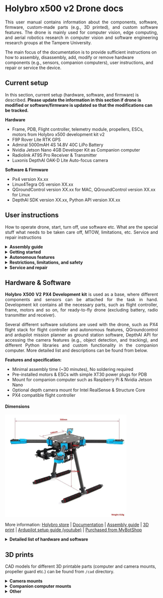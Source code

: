 # Holybro x500 v2 Drone docs

<p style="text-align: justify;">This user manual contains information about the components, software, firmware, custom-made parts (e.g., 3D printed), and custom software features. The drone is mainly used for computer vision, edge computing, and aerial robotics research in computer vision and software engineering research groups at the Tampere University.

The main focus of the documentation is to provide sufficient instructions on how to assembly, disassembly, add, modify or remove hardware components (e.g., sensors, companion computers), user instructions, and repair or service the device. 



## Current setup

In this section, current setup (hardware, software, and firmware) is described. <strong>Please update the information in this section if drone is modified or software/firmware is updated so that the modifications can be tracked.</strong>

<Strong>Hardware</strong>
- Frame, PDB, Flight controller, telemetry module, propellers, ESCs, motors from Holybro x500 development kit v2
- F9P Rover Lite RTK GPS
- Admiral 5000mAH 4S 14.8V 40C LiPo Battery
- Nvidia Jetson Nano 4GB Developer Kit as Companion computer
- Radiolink AT9S Pro Receiver & Transmitter
- Luxonis DepthAI OAK-D Lite Auto-focus camera

<strong>Software & Firmware</strong>
- Px4 version Xx.xx
- Linux4Tegra OS version XX.xx
- QGroundControl version XX.xx for MAC, QGroundControl version XX.xx for Linux 
- DepthAI SDK version XX.xx, Python API version XX.xx



## User instructions

<p style="text-align:justify;">How to operate drone, start, turn off, use software etc. What are the special stuff what needs to be taken care off, MTOW, limitations, etc. Service and repair instructions</p>

<details>
<summary><strong>Assembly guide</strong></summary>

<img src="img/assembly_01.jpg" alt="assembly instructions 1" width="600"/>
<img src="img/assembly_02.jpg" alt="assembly instructions 2" width="600"/>

[Youtube guide](https://youtu.be/27rbxCeCq4Y) | [More information](https://holybro.com/collections/x500-kits/products/px4-development-kit-x500-v2)

</details>

<details>
<summary><strong>Getting started</strong></summary>

---

In this section write about how to turn on, off, take off, land, switch modes from controller, pair everything, what to check before each flight etc. Write after assembly and first flight.


---

</details>

<details>
<summary><strong>Autonomous features</strong></summary>

PX4 provides autonomous flight features in their flight stack.

The modes provide different types/levels of autopilot assistance to the user (pilot), ranging from automation of common tasks like takeoff and landing, through to mechanisms that make it easier to regain level flight, hold the vehicle to a fixed path or position, etc. Autonomous modes are fully controlled by the autopilot, and require no pilot/remote control input.

Some manual modes may have autopilot-assisted mechanisms to make it easier to gain or restore controlled flight. For example, most modes will level out the vehicle when the RC sticks are centered. Pilots can transition between flight modes using switches on the remote control or with a ground control station


#### Hold Mode (MC)

Hold mode causes the multicopter to stop and hover at its current position and altitude (maintaining position against wind and other forces). The mode can be used to pause a mission or to help regain control of a vehicle in an emergency. It can be activated with a pre-programmed RC switch or the QGroundControl Pause button.

#### Return Mode (MC)
Return mode causes the vehicle to fly a clear path to a safe location. The mode may be activated manually (via a pre-programmed RC switch) or automatically (i.e. in the event of a failsafe being triggered). The return behaviour depends on parameter settings, and may follow a mission path and/or mission landing pattern (if defined). By default a mulitcopter will simply ascend to a safe height, fly to its home position, and then land.

#### Mission Mode (MC)
Mission mode causes the vehicle to execute a predefined autonomous mission (flight plan) that has been uploaded to the flight controller. The mission is typically created and uploaded with a Ground Control Station (GCS) application.

#### Takeoff Mode (MC)
Takeoff mode causes the multicopter to climb vertically to takeoff altitude and hover in position.

#### Land Mode (MC)
Land mode causes the multicopter to land at the location at which the mode was engaged.

#### Follow Me Mode (MC)
Follow Me mode causes a multicopter to autonomously follow and track a user providing their current position setpoint. Position setpoints might come from an Android phone/tablet running QGroundControl or from a MAVSDK app.

#### Offboard Mode (MC)
Offboard mode causes the multicopter to obey a position, velocity or attitude setpoint provided over MAVLink.

More information: [PX4 Flight modes](https://docs.px4.io/main/en/getting_started/flight_modes.html) | [PX4 Autonomous missions](https://docs.px4.io/main/en/flying/missions.html) | [PX4 Flying](https://docs.px4.io/main/en/flying/) | [Drone Apps & APIs](https://docs.px4.io/main/en/robotics/)

</details>

<details>
<summary><strong>Restrictions, limitations, and safety</strong></summary>

---

### Weather

The drone is not waterproof or water resistant, so flying during raining and snowing is prohibited. 

As a rule of thumb, most consumer drones can safely operate in wind speeds up to 16-24 kilometers per hour. However, the pilot should be extra causious when flying in high wind speeds, even if its less than 16-24 kmh.

In addition to wind speed, wind gusts can also pose a significant risk to drone flight. Sudden and strong gusts of wind can cause a drone to lose stability and control, potentially leading to a crash. It is crucial to monitor local weather forecasts for any wind gust warnings and avoid flying in such conditions.

Temperature is another vital factor to consider when planning a drone flight. Extreme temperatures, both hot and cold, can affect a drone’s battery life and overall performance. In cold weather, battery capacity can be significantly reduced, leading to shorter flight times and the potential for sudden power loss. In hot weather, overheating can cause damage to the drone’s components and reduce its overall lifespan. It is recommended to avoid flying in temperatures below 0°C or above 40°C, although this can vary depending on the specific drone model.

The drone is not water proof or water resistant so no flying during rain/snow etc. Cannot land on big slopes without a risk of damaging the device, so always land on flat area. 

### MTOW, payload, and other limitations/things to consider

[Maximum payload is ~1kg with 4S 5000mAH batter @ 70% throttle.](https://docs.holybro.com/drone-development-kit/px4-development-kit-x500v2#) Maximum payload varies with the different batteries (e.g., lower nominal voltage might decrease the maximum payload).

MTOW is ~1.5kg (610g drone weight + ~1kg payload).

Theoretical maximum distance for RC transmitter is 3400m, however, drone should be visible to the pilot for all times during flying. This includes line of sight etc. Notice that obstacles and power transmission lines etc. might affect the RC transmitter distance.

Telemetry radio theoretical maximum distance "out of the box" is is ~300m, however, several things can affect the actual distance such as buildings and power transmission lines. <strong>[In Finland, telemetry radio uses 433mHZ frequency and the maximum output power is ≤25mW.](https://www.traficom.fi/sites/default/files/media/regulation/Määräys%2015AT.pdf)</strong>

If bluetooth/WiFi is used for data transmission, check the maximum transmission distances from the device manifacturers. Commonly supported distances: Consumer-grade bluetooth up to 10m, commercial bluetooth up to 100m, 2.4 GHz WiFi up to 90 meters, and 5 GHz WiFi up to 15 meters in open spaces. Notice that obstacles etc. might affect the distance.




### LiPo Batteries (charging, storing)

The following information is to be used as a guideline for the safe handling, storage and charging of Lithium Polymer (LiPo) batteries. Only essential information is provided in this document, and if the user is inexperienced with LiPo batteries it is recommended to read the provided source material and other information. [Source: University of Vermont](https://www.uvm.edu/sites/default/files/UVM-Risk-Management-and-Safety/lipo_battery_safety.pdf).

<strong>Mishandling of LiPo batteries can lead to fire, explosions and toxic smoke inhalation.
Always read the manufacturer-specific battery manual for instructions regarding the handling, charging and safe usage of your manufacturer-specific LiPo batteries. </strong>

The initial source of lithium battery heat can be caused by:
- external sources, such as welding, soldering, etc., or
- internal sources, such as heating caused by short circuiting, excessive running currents for prolonged periods of time, forced over-discharge, charging, or excessive mechanical abuse.

Mechanical abuse
Excessive shock or vibration can result in:
- battery case deformation,
- crushing, and
- damage to the electrode materials.

#### <strong>Charging</strong>

LiPo batteries must only be charged with a manufacturer recommended LiPo charger.
LiPo batteries have very specific charging requirements. Some chargers, such as those used for toys or cell phones, are made to charge a specific cell count and are not configurable for other cell counts. The LiPo charger used must be able to handle the cell count of the battery you are charging.

<Strong>A 1s or 1 cell LiPo battery has a nominal voltage of 3.7v. </Strong> When fully charged it has a maximum voltage of 4.2v. <Strong>When fully discharged, it should never go below 3.0v without risking cell damage.</Strong>

A 5s4p battery pack means that the pack contains 5 cells in a series circuit and 4 cells in a parallel circuit. Since each cell is 3.7v (nominal) a 5s LiPo battery has a nominal voltage of 18.5v, a fully charged voltage of 21.0v and a maximum discharged voltage of 15.0v before damage occurs.

When charging LiPo batteries, they must be charged at the voltage of the number of cells in series. Example: A 5s4p pack must be charged as a 5 cell pack.


Tips:
- Never, under ANY circumstances let the positive and negative battery leads touch. This can lead to cell ballooning, cell damage, fire or an explosion. If you notice your LiPo battery pack is swelling, disconnect the charging device immediately.
- If necessary, put the battery in a non-combustible bucket or container and observe it for 15 minutes.
- Never charge a LiPo battery on a wooden or other combustible (carpeted) surface. Always charge LiPo batteries on surfaces made of cement, steel, ceramic or stone.
- Never charge a LiPo battery near an exit. Keep exit egress clear in case of a fire or emergency.
- Never leave a charging LiPo battery pack unattended. Never store batteries inside of an automobile.
- Have a fire extinguisher near the LiPo battery charging area and/or a large bucket of dry sand. 
- NEVER extinguish LiPo batteries with water.
- Never charge LiPo batteries near any flammable products, including liquids or gases.
- Double check that the setting for the lithium polymer charger is correct for the pack being charged – this includes the cell count as well as the current settings.
- In general, most LiPo batteries should be charged to no more than 4.2 volts per cell or depleted to less than 3.0 volts per cell. There are new generation batteries available that can handle higher / lower voltages, but they are still new and thus are the exception to the rule.
- Do not fully discharge your LiPo battery pack. Discharging a LiPo beyond it’s critical minimum voltage (often 3.0v) can cause damage to the battery.
- Ensure that charging leads are connected correctly. Reverse charging can lead to cell damage, fire or explosion.
- If you have dropped or damaged a LiPo battery in any way, do not attempt to charge it.
- Never charge a LiPo pack that has ballooned or swelled due to over/under-charging or from a crash. 
- Never charge a lithium polymer battery pack that has been punctured or damaged in a crash.
- Never charge a LiPo battery while it is inside your model or other electronic device. If it catches fire, it can lead to total destruction of the item inside which it is being charged.


#### <strong>Storage</strong>

- Never put LiPo batteries or battery packs in pockets, drawers or bags where they might make contact with something made of metal. This can cause a short circuit.
- Do not store LiPo batteries in extreme temperatures below 0C or above 50C.
- Always store LiPo pack in a safe and non-combustible container away from flammable/combustible materials.
- A LiPo Sack or metal/ceramic storage container is safest. Always store your LiPo’s partially charged so they maintain their performance levels over time; there is no need to cycle them unless stored for periods longer than 3-6 months.
- When storing batteries for extended periods, store at a half charged state.

More information: [HobbyKing LiPo guide](https://hobbyking.com/en_us/blog/lipo-battery-safety-101-a-guide/?___store=en_us) | [Battery university: learn about batteries](https://batteryuniversity.com)

---

</details>

<details>
<summary><strong>Service and repair</strong></summary>

#### Pre-flight checklist

Visual aircraft / system inspection
- Registration number is displayed properly and is legible
- Look for abnormalities—aircraft frame, propellers, motors, undercarriage
- Look for abnormalities—gimbal, camera, transmitter, payloads, etc.
- Gimbal clamp and lens caps are removed
- Clean lens with microfiber cloth
- Attach propellers, battery/fuel source, and insert SD card / lens filters

Powering up
- Turn on transmitter / remote control and open up DJI Go 4 app
- Turn on aircraft
- Verify established connection between transmitter and aircraft
- Position antennas on transmitter toward the sky
- Verify display panel / FPV screen is functioning properly
- Calibrate Inertial Measurement Unit (IMU) as needed
- Calibrate compass before every flight
- Verify battery / fuel levels on both transmitter and aircraft
- Verify that the UAS has acquired GPS location from at least six satellites

Taking off
- Take-off to eye-level altitude for about 10-15 seconds
- Look for any imbalances or irregularities
- Listen for abnormal sounds
- Pitch, roll, and yaw to test control response and sensitivity
- Check for electromagnetic interference or other software warnings
- Do one final check to secure safety of flight operations area
- Proceed with flight mission

#### Service / post-flight checklist

Like all things with moving parts and electronics, regular or constant use causes wear and tear. For drones, it’s advisable to implement a routine maintenance programme on a per-flight basis rather than set dates in the calendar.

- Take care of the essentials and clean dirt and from the chassis. 
- Use an anti static cloth, a compressed air cleaner and a light brush to keep the UAV in a shiny, out-of-the-box condition.
- Check components, check that screws and fastenings are suitably tightened, but not over tightened as this can cause stress.
- Examine the motors regularly. Make sure they are clean and free from dust.
- Propellers need to be subject to regular scrutiny. Propellers need replacing at intervals recommended by the manufacturer.
- Check the propellers are free-spinning (disconnect the battery first). 
- The landing gear also needs a check to make sure the UAV returns in one piece. 
- Clean out the motor chamber and note the condition of wiring and solder joints. 
- Make sure the antennas are free from debris to ensure a good connection with the base.
- The camera may need a wipe over with a suitable soft cloth and non-abrasive cleaner that you can pick up from a photography retailer.
- Check that firmware and software are up to date and running the latest release.

#### Repair

Drones are complex pieces of kit, even for seasoned technicians. It’s more than likely that any repairs above what can be carried out simply will need to be sent off to the manufacturer for expert work to be carried out.

Basic drone repair
- Propeller replacement: If any of the propellers are broken, or bent, you should replace them. Smaller drones have propellers that attach using a friction fit, or a single screw holding the propeller to the drive shaft.
- Motor replacement: Your motors may need replacement after extended flying and usage. It may sound a little daunting but actually replacing motors is quite simple on most drones. Some motors are connected to the electronics board by a simple plug-in, while others may require that you solder the motor leads to the main circuit board.


#### Schedule

Perform pre and post-fly check following the provided checklist above for every flight. If any of the equipment needs service or repair, abort the mission and fix the parts/system before flying. **If you are not sure what you are doing, then ask for help or contact the part manifacturer!** Perform thorough maintenance and checkup at least every 6 months (more often if drone is in active use) where all the parts are checked, cleaned and serviced.

</details>






## Hardware & Software

<p style="text-align:justify;"><strong>Holybro X500 V2 PX4 Development kit</strong> is used as a base, where different components and sensors can be attached for the task in hand. Development kit contains all the necessary parts, such as flight controller, frame, motors and so on, for ready-to-fly drone (excluding battery, radio transmitter and receiver).</p>

<p style="text-align:justify;">Several different software solutions are used with the drone, such as PX4 flight stack for flight controller and autonomous features, QGroundcontrol and ardupilot mission planner as ground station software, DepthAI API for accessing the camera features (e.g., object detection, and tracking), and different Python libraries and custom functionality in the companion computer. More detailed list and descriptions can be found from below.</p>

<strong>Features and specification:</strong>
- Minimal assembly time (~30 minutes), No soldering required
- Pre-installed motors & ESCs with simple XT30 power plugs for PDB
- Mount for companion computer such as Raspberry Pi & Nvidia Jetson Nano
- Optional depth camera mount for Intel RealSense & Structure Core
- PX4 compatible flight controller


<h4><strong>Dimensions</strong></h4>

<img src="img/X500MechanicalSpec_480x480.png.webp" alt="drawing" width="400"/>


More information: [Holybro store](https://holybro.com/collections/x500-kits/products/px4-development-kit-x500-v2) | [Documentation](https://docs.holybro.com/drone-development-kit/px4-development-kit-x500v2) | [Assembly guide](../Holybro_X500_V2_Frame_Kit_Assembly_Guide_en.pdf) | [3D print](https://cdn.shopify.com/s/files/1/0604/5905/7341/files/Holybro_X500_V2_3D_Print.rar?v=1665561017) | [Ardupilot setup guide (youtube)](https://www.youtube.com/watch?v=_ketmb8u2UI) | [Purchased from MyBotShop](https://www.mybotshop.de/Holybro-X500-V2-ARF-Kit_5)


<details>
<summary><strong>Detailed list of hardware and software</strong></summary>







---


### Parts in development kit


<details>
<summary><strong>4x holybro 2216 KV920 motors</strong></summary>
<img src="img/motor.jpeg" alt="motor" width="200"/>


#### <strong>Motor specification</strong>

<img src="img/X500MotorSpec.png" alt="drawing" width="500"/>


</details>

<details>
<summary> <strong>4x BLHeli S ESC 20A</strong></summary>

<img src="img/esc.jpeg" alt="ESC" width="200"/>

<strong>Specification:</strong>
- Continuos current: 20A
- Burst Current (10S): 30A
- BEC: No
- LiPo cells: 2-4S
- Maximum speed: 500k eRPM

More information: [MyBotShop](https://www.mybotshop.de/Holybro-X500-V2-BLHeli-S-20A-ESC_1)
</details>




<details>
<summary><strong>Power Distribution Board (PDB)</strong></summary>

<img src="img/PDB-dimensions.webp" alt="drawing" width="300"/>

<strong>Features and specification</strong>

- Xt60 connector for Power module and battery
- XT30 for ESCs and Motors 
- Rated Current: 60A
- Max current: 120A (<60 sec)

More information: [Holybro store](https://holybro.com/products/power-distribution-board-pdb) | [Documentation](https://docs.holybro.com/power-module-and-pdb/power-module)


#### <strong>Power distribution Board wiring</strong>

<img src="img/pdb-wiring.webp" alt="GPS dimensions" width="400"/>
</details>



<details>
<summary><strong>SiK Telemetry module 433MHz, max 100mW output (adjustable)</strong></summary>

<img src="img/telem-connections.png" alt="Telemetry connections" width="300"/>

<strong>Features and specification</strong>

- [Open- source SIK firmware](https://github.com/ArduPilot/SiK)
- Can be connected to a drone or ground station
- 100mW maximum output power (adjustable)
- 2-way full-duplex communication through adaptive TDM UART interface
- Dimensions: 28x53x10.7 mm (without antenna)

More info: [Holybro store](https://holybro.com/products/sik-telemetry-radio-v3) | [Documentation](https://docs.holybro.com/telemetry-radio/sik-telemetry-radio-v3)

</details>




<details>
<summary><strong>M8N GPS module</strong></summary>

<img src="img/gps-m7n.webp" alt="GPS img" width="300"/>

<strong>Features and specifications</strong>
- [Ublox Neo-M8N module](https://www.u-blox.com/en/product/neo-m8-series)
- Cold starts: 26s
- Current consumption: less than 150mA @ 5V

More information: [Holybro store](https://holybro.com/collections/standard-gps-module/products/m8n-gps) | [Documentation](https://docs.holybro.com/gps-and-rtk-system/m8n-and-m9n-gps-module/standard-m8n-and-m9n-gps/overview)

#### <strong>Dimensions</strong>

<img src="img/gps-m8n-dimensions.jpeg" alt="GPS dimensions" width="500"/>

#### <strong>Pinmap</strong>

<img src="img/gps-m8n-pinout.png" alt="GPS pinout" width="500"/>


</details>

<details>
<summary><strong>Pixhawk 6C flight controller</strong></summary>

<img src="img/pixhawk6C-img.webp" alt="GPS dimensions" width="200"/>

<strong>Features and specification</strong>
- H7 processor with clock speed up to 480MHz
- Redundant inertial measurement unit (IMU) from Boshc and InvenSense
- PX4 autopilot pre-installed
- 2Mb flash memory, 1MB RAM

More information: [Holybro store](https://holybro.com/collections/autopilot-flight-controllers/products/pixhawk-6c) | [Documentation](https://docs.holybro.com/autopilot/pixhawk-6c/overview) | [Technical specification](https://docs.holybro.com/autopilot/pixhawk-6c/technical-specification) | [Ports](https://docs.holybro.com/autopilot/pixhawk-6c/pixhawk-6c-ports) | [Firmware](https://docs.holybro.com/autopilot/pixhawk-6c/supported-firmware)

#### <strong>Dimensions</strong>

<img src="img/Pixhawk6C-Dimensions.png" alt="GPS dimensions" width="400"/>


#### <strong>Ports</strong>

<img src="img/pixhawk6c-ports.png" alt="GPS dimensions" width="400"/>

</details>

<details>
<summary><strong>6x 1045 propellers</strong></summary>

<img src="img/propeller-img.webp" alt="propeller" width="200"/>

Dimensions: Length 10 inch (25.4cm), slope 4.5inch (11.43cm).


</details>

<details>
<summary><strong>Frame</strong></summary>

Dimensions and images can be fround from above.

<strong>Specifications:</strong>
-  Full carbon top and bottom plate
-  16mm carbon fiber tubes as arms
-  16mm and 10mm carbon fiber tubes as chassis
-  Landing gear - 16mm & 10mm diameter carbon fiber tubes with strengthened & improved plastic tee connectors
-  Platform board - With mounting holes for GPS & popular companion computer such as the Raspberry Pi 4 & Jetson Nano
-  Dual 10mm Ø rod x 250 mm long rail mounting system
-  Battery mount with two Battery Straps

More information: [Holybro store](https://holybro.com/collections/x500-kits/products/px4-development-kit-x500-v2)

</details>









---

### Additional components


<p style="text-align: justify;">Components listed here are commonly attached to the drone, and therefore, listed in the documentation. E.g., Camera and battery are always attached to the drone, and M8N GPS module is switched to H-RTK Rover if accurate position data is required. In addition, this can work as a list of available components for the drone.</p>

<details>
<summary><strong>Holybro H-RTK F9P Rover Lite</strong></summary>

<img src="img/f9p-rover.jpeg" alt="rover-img" width="400"/>

<strong>Specification:</strong>
- Rover (aircraft) only
- GPS/GLONASS/BeiDou/Galileo
- Data and update rate 20Hz RAW
- Working voltage 4.75~5.25V
- Current consumption ~250mA
- Weight 106g

More information: [Holybro store](https://holybro.com/collections/standard-h-rtk-series/products/h-rtk-f9p-gnss-series) | [Documentation](https://docs.holybro.com/gps-and-rtk-system/f9p-h-rtk-series/standard-f9p/overview) | [H-RTK with Cube Autopilot](https://docs.holybro.com/gps-and-rtk-system/f9p-h-rtk-series/standard-f9p/h-rtk-with-cube-autopilot) | [Setup and getting started](https://docs.holybro.com/gps-and-rtk-system/f9p-h-rtk-series/standard-f9p/setup-and-getting-started)

#### <strong>Dimensions</strong>

<img src="img/RTK-Rover-Lite-Dimension.jpeg" alt="rover-dimensions" width="400"/>

#### <strong>Pinmap</strong>

<img src="img/RTK-Rover-Lite-pinout.jpeg" alt="rover-pinmap" width="400"/>

</details>


<details>
<summary><strong>Holybro H-RTK F9P Helical</strong></summary>

<img src="img/helical-img.jpeg" alt="rover-img" width="300"/>

<strong>Specification:</strong>
- Rover (aircraft) or base station
- GPS/GLONASS/BeiDou/Galileo
- RTK SurbeyIn time ≤ 5min
- Data and update rate 20Hz RAW, max RTK 8Hz. Moving base 5Hz max
- Working voltage 4.75~5.25V
- Current consumption ~250mA
- Weight 49g

More information: [Holybro store](https://holybro.com/collections/standard-h-rtk-series/products/h-rtk-f9p-gnss-series) | [Documentation](https://docs.holybro.com/gps-and-rtk-system/f9p-h-rtk-series/standard-f9p/overview) | [H-RTK with Cube Autopilot](https://docs.holybro.com/gps-and-rtk-system/f9p-h-rtk-series/standard-f9p/h-rtk-with-cube-autopilot) | [Setup and getting started](https://docs.holybro.com/gps-and-rtk-system/f9p-h-rtk-series/standard-f9p/setup-and-getting-started)

#### <strong>Dimensions</strong>

<img src="img/RTK-Helical-Dimension.jpeg" alt="rover-img" width="400"/>

#### <strong>Pinmap</strong>

<img src="img/F9P-Helical-pinout.png" alt="rover-img" width="500"/>

</details>

<details>
<summary><strong>Nvidia Jetson Nano 4GB Developer Kit</strong></summary>

<img src="img/jetson-nano.webp" alt="jetson nano" width="300"/>

<strong>Features and specification</strong>
- 128-core NVIDIA Maxwell GPU
- 4 GB 64-bit LPDDR4
- Ethernet, HDMI/DisplayPort, Micro-USB 5V 2A, DC power adapter 5V 4A
- Works as companion computer for the drone

More information: [Purchased from Siliconhighway](https://www.siliconhighwaydirect.com/product-p/945-13450-0000-100.htm) | [User manual](../JetsonNano_userguide.pdf) | [Datasheet](../JetsonNano_Datasheet.pdf) | [Pin and function names](../JetsonNano_pinfunction.pdf) | [NVIDIA Download center](https://developer.nvidia.com/embedded/downloads#?tx=$product,jetson_nano) | [Connect Pixhawk to Jetson Nano (Youtube)](https://www.youtube.com/watch?v=nIuoCYauW3s)

</details>


<details>
<summary><strong>Radiolink AT9S Pro Transmitter & Receiver</strong></summary>

<img src="img/radiolink-at9s-pro-img.jpeg" alt="rover-img" width="300"/>

<strong>Features and specification</strong>
- 10/12 channels
- Compatible with Pixhawk
- Delay telemetry 3ms
- Current consumption 90mAH
- Signals: SBUS, PWM, PPM & CRSF

More information: [Purchased from MyBotShop](https://www.mybotshop.de/Radiolink-AT9S-Pro_1) | [Manual](https://www.mybotshop.de/Datasheet/Radiolink_AT9S_Pro.pdf) | [Specifications](https://www.radiolink.com/at9spro_specifications)

#### <strong>Pinmap</strong>

<img src="img/radiolink-receiver-pinout.png" alt="rover-img" width="300"/>

#### <strong>Pixhawk connection</strong>

<img src="img/radiolink-receiver-pixhawk-connection.png" alt="rover-img" width="300"/>

</details>

<details>
<summary><strong>Luxonis DepthAI OAK-D Lite Auto-focus camera</strong></summary>

<img src="img/OAK-d-camera.png" alt="camera" width="300"/>

<strong>Features and specification</strong>
- 4K RGB, 480P stereo
- Auto-focus
- Effective focal length 3.37mm RGB, 1.3mm stereo
- DFOV / HFOV / VFOV: RGB 81° / 69° / 54°, stereo 86° / 73° / 58°
- Computer vision features (object detection, tracking localization etc.)


More information: [Purchased from MyBotshop](https://www.mybotshop.de/Luxonis-DepthAI-OAK-D-Lite-Auto-Focus_1) | [Documentation and specifications](https://docs.luxonis.com/projects/hardware/en/latest/pages/DM9095/) | [Datasheet](https://github.com/luxonis/depthai-hardware/blob/master/DM9095_OAK-D-LITE_DepthAI_USB3C/Datasheet/OAK-D-Lite_Datasheet.pdf) | [DepthAI API docs](https://docs.luxonis.com/projects/api/en/latest/)

#### <strong>Dimensions</strong>

<img src="img/oak-d-dimensions.png" alt="rover-img" width="500"/>

</details>

<details>
<summary><strong>Battery: Admiral 5000mAH 4S 14.8V 40C LiPo</strong></summary>

<img src="img/battery.jpeg" alt="battery" width="300"/>

<strong>Features and specifications</strong>
- 4S1P
- Discharge rate 40C
- Charge rate 3C
- weight 476g
- Dimensions: 158x46x30mm (lengthxwidthxheight)
- AWG 12, esc connector XT60, balance connector JST/XH

More information: [Purchased from MotionRC](https://www.motionrc.eu/products/admiral-5000mah-4s-14-8v-40c-lipo-battery-with-xt60-connector-epr50004x6)

</details>










---

### Software


<p style="text-align:justify;">In this section, the additional software which is required in the drone operations are listed. E.g., Software for correcting and communicating RTK GPS data to rover(s) or logging flight data. In addition, this section includes software(s) which are used for autonomous drone missions.</p>

<details>
<summary><strong>PX4 Flight Stack</strong></summary>

PX4 autopilot is an open-source autopilot system oriented toward inexpensive autonomous aircraft. PX4 is capable of integrating with other autopilot software, such as the QGroundControl ground control station software, via the MAVLink (Micro Air Vehicle Communication) protocol.

<Strong>Supported features</strong>
- Support for multiple vehicle types, including fixed-wing aircraft, multicopters, helicopters, rovers, boats, and underwater vehicles
- Fully manual, partially assisted, and fully autonomous flight modes
- Vehicle stabilization
- Waypoint navigation
- Integration with position, speed, altitude, and rotation sensors
- Automatic triggering of cameras or external actuators

More information: [Documentation](https://docs.px4.io/main/en/) | [Wikipedia](https://en.wikipedia.org/wiki/PX4_autopilot) | [Youtube](https://www.youtube.com/channel/UCkrtSvera-xusjMtgMUe-HA) | [Github](https://github.com/PX4/PX4-Autopilot)

#### <strong>Flight controller architecture</strong>

The diagram below provides a high level overview of a typical "simple" PX4 system based around a flight controller.

The hardware consists of
- Flight controller (running the PX4 flight stack). This often includes internal IMUs, compass and barometer.
- Motor ESCs connected to PWM outputs, DroneCAN (DroneCAN allows two-way communication, not single direction as shown) or some other bus.
- Sensors (GPS, compass, distance sensors, barometers, optical flow, barometers, ADSB transponders, etc.) connected via I2C, SPI, CAN, UART etc.
- Camera or other payload. Cameras can be connected to PWM outputs or via MAVLink.
- Telemetry radios for connecting to a ground station computer/software.
- RC Control System for manual control

The left hand side of the diagram shows the software stack, which is horizontally aligned (approximately) with the hardware parts of the diagram.

<img src="img/px4_fc_architecture.svg" alt="rover-img" width="500"/>

#### <strong>High-level Software Architecture</strong>

The diagram below provides a detailed overview of the building blocks of PX4. The top part of the diagram contains middleware blocks, while the lower section shows the components of the flight stack. The arrows show the information flow for the most important connections between the modules. In reality, there are many more connections than shown, and some data (e.g. for parameters) is accessed by most of the modules.

Modules communicate with each other through a publish-subscribe message bus named uORB.

<img src="img/px4_architecture.svg" alt="rover-img" width="500"/>

</details>

<details>
<summary><strong>QGroundControl</strong></summary>

QGroundControl provides full flight control and mission planning for any MAVLink enabled drone. Its primary goal is ease of use for professional users and developers. You can use it to load (flash) PX4 onto the vehicle control hardware, you can setup the vehicle, change different parameters, get real-time flight information and create and execute fully autonomous missions.

<strong>Key Features:</strong>
- Full setup/configuration of ArduPilot and PX4 Pro powered vehicles.
- Flight support for vehicles running PX4 and ArduPilot (or any other autopilot that communicates using the MAVLink protocol).
- Mission planning for autonomous flight.
- Flight map display showing vehicle position, flight track, waypoints and vehicle instruments.
- Video streaming with instrument display overlays.
- Support for managing multiple vehicles.
- QGC runs on Windows, OS X, Linux platforms, iOS and Android devices.

More information: [Website](http://qgroundcontrol.com) | [User guide](https://docs.qgroundcontrol.com/master/en/index.html) | [Download and install](https://docs.qgroundcontrol.com/master/en/getting_started/download_and_install.html) | [PX4 Documentation](https://docs.px4.io/main/en/getting_started/px4_basic_concepts.html#qgroundcontrol)

<img src="img/qgc_img.jpeg" alt="rover-img" width="500"/>

</details>

<details>
<summary><strong>NVIDIA Jetson Nano: Linux4Tegra & JetPack SDK</strong></summary>

Linux for Tegra (Linux4Tegra, L4T) is a Linux based system software distribution by Nvidia for the Tegra processor series, used in platforms like the Nvidia Jetson board series. This system software comes with JetPack - a Software Development Kit (SDK) from Nvidia.

NVIDIA JetPack SDK is the most comprehensive solution for building end-to-end accelerated AI applications. JetPack provides a full development environment for hardware-accelerated AI-at-the-edge development on Nvidia Jetson modules.

More information: [Jetson Linux R32.7.4](https://developer.nvidia.com/embedded/linux-tegra-r3274) | [CUDA tools](https://developer.nvidia.com/debugging-solutions) | [Jetson Linux Developer guide](https://docs.nvidia.com/jetson/archives/l4t-archived/l4t-3274/index.html) | [Understanding Linux4Tegra (L4T) System package (codeinsideout)](https://www.codeinsideout.com/blog/jetson/linux-for-tegra/)

#### <strong>NVIDIA® Jetson™ Board Support Package (BSP) architecture</strong>

<img src="img/jetson_bsp_architecture.png" alt="rover-img" width="500"/>

#### <strong>NVIDIA JetPack SDK</strong>

<img src="img/jetson_sdk_architecture.png" alt="rover-img" width="500"/>

</details>

<details>
<summary><strong>DepthAI for OAK-D camera</strong></summary>

DepthAI is a Spatial AI platform, which allows robots and computers to perceive the world like a human can - what objects or features are - and where they are in physical world. It focuses on the combination of these 5 key features:
- Artificial Intelligence
- Computer Vision
- Depth perception (Stereo, ToF)
- Performant (high resolution and FPS, multiple sensors)
- Embedded, low power solution

DepthAI platform is a complete ecosystem of custom hardware, firmware, and software. Best of all, it is modular and you can integrate this technology into your products. 

DepthAI API allows users to connect to, configure and communicate with their OAK devices. We support both Python API and C++ API. DepthAI SDK is a Python package built on top of the depthai-python API library that improves ease of use when developing apps for OAK devices.

More information: [SDK documentation](https://docs.luxonis.com/projects/sdk/en/latest/) | [API documentation](https://docs.luxonis.com/projects/api/en/latest/) | [Github](https://github.com/luxonis)

#### <strong>Ecosystem</strong>

| Name | Description |
| ----------- | ----------- |
| [depthai-python](https://github.com/luxonis/depthai-python/) | Here you’ll find Python bindings creating the Python API of DepthAI |
| [depthai-core](https://github.com/luxonis/depthai-core/) | Our core API written in C++ |
| [depthai-ros](https://github.com/luxonis/depthai-ros/) | DepthAI ROS Wrapper. This is an attempt at basic DepthAI to ROS2 interface. It’s largely leveraging the existing depthai-python examples. |
| [depthai-unity](https://github.com/luxonis/depthai-unity) | DepthAI Unity Wrapper projects and examples. Useful for synthetic dataset generation. |
| [depthai-hardware](https://github.com/luxonis/depthai-hardware/) | This repository contains Luxonis open sourced baseboards, and contains Altium design files, documentation, and pictures to help you understand more about the embedded hardware that powers DepthAI.
| [depthai-ml-training](https://github.com/luxonis/depthai-ml-training/) | Here you can find repositories to help you connect your NN and create BLOBs. |


#### <strong>API diagram</strong>

<img src="img/depthai_api_diagram.png" alt="rover-img" width="500"/>



</details>

</details>


## 3D prints

CAD models for different 3D printable parts (computer and camera mounts, propeller guard etc.) can be found from `/cad` directory.  


<details>
<summary><strong>Camera mounts</strong></summary>


| Cameras    | CAD model | Image |
| -------- | ------- | ------ |
| RealSense D455 + T265  | [/cad/D455mount/d455_t265_mount_f](./cad/D455mount/d455_t265_mount_f.ipt)| <img src="cad/D455mount/d455_t265_mount.png" alt="d455-t265 mount" width="200"/> |
| RealSense D455 | [/cad/D455mount/D455_mount_f.ipt](./cad/D455mount/d455_mount_f.ipt) | <img src="cad/D455mount/d455_mount.png" alt="d455-t265 mount" width="200"/> |

</details>


<details>
<summary><strong>Companion computer mounts</strong></summary>


| Computer   | CAD model | Image |
| -------- | ------- | ------ |
| NVIDIA Jetson NX  | [/cad/JetNXMount/jetnxmount](./cad/JetNXMount/jetnxmount.ipt)| <img src="cad/JetNXMount/jetnxmount.png" alt="jet nx mount" width="200"/> |

</details>

<details>
<summary><strong>Other</strong></summary>


| Computer   | CAD model | Image |
| -------- | ------- | ------ |
| Propeller Guard Left & right v1  | [/cad/X500_prop/Version1/CAD/prop_gurd_l](./cad/X500_prop/Version1/CAD/prop_gurd_l.ipt) [/cad/X500_prop/Version1/CAD/prop_gurd_r](./cad/X500_prop/Version1/CAD/prop_gurd_r.ipt) | <img src="cad/X500_prop/Version1/prop_gurd_l.png" alt="jet nx mount" width="200"/> |
| Propeller Guard Bottom & top v2  | [/cad/X500_prop/Version2/prop_guard_bottom](./cad/X500_prop/Version2/prop_guard_bottom.ipt) [/cad/X500_prop/Version2/prop_gurd_bottom](./cad/X500_prop/Version2/prop_gurd_bottom.ipt) | <img src="cad/X500_prop/Version2/prop_guard_bottom.png" alt="jet nx mount" width="200"/> |
</details>

